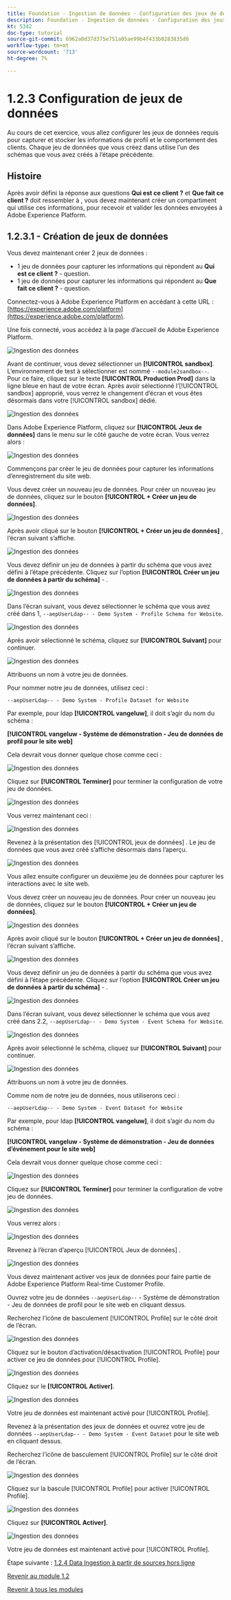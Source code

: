 ```yaml
---
title: Foundation - Ingestion de données - Configuration des jeux de données
description: Foundation - Ingestion de données - Configuration des jeux de données
kt: 5342
doc-type: tutorial
source-git-commit: 6962a0d37d375e751a05ae99b4f433b0283835d0
workflow-type: tm+mt
source-wordcount: '713'
ht-degree: 7%

---
```


# 1.2.3 Configuration de jeux de données

Au cours de cet exercice, vous allez configurer les jeux de données requis pour capturer et stocker les informations de profil et le comportement des clients. Chaque jeu de données que vous créez dans utilise l’un des schémas que vous avez créés à l’étape précédente.

## Histoire

Après avoir défini la réponse aux questions **Qui est ce client ?** et **Que fait ce client ?** doit ressembler à , vous devez maintenant créer un compartiment qui utilise ces informations, pour recevoir et valider les données envoyées à Adobe Experience Platform.

## 1.2.3.1 - Création de jeux de données

Vous devez maintenant créer 2 jeux de données :

- 1 jeu de données pour capturer les informations qui répondent au **Qui est ce client ?** - question.
- 1 jeu de données pour capturer les informations qui répondent au **Que fait ce client ?** - question.

Connectez-vous à Adobe Experience Platform en accédant à cette URL : [https://experience.adobe.com/platform](https://experience.adobe.com/platform).

Une fois connecté, vous accédez à la page d’accueil de Adobe Experience Platform.

![Ingestion des données](./images/home.png)

Avant de continuer, vous devez sélectionner un **[!UICONTROL sandbox]**. L’environnement de test à sélectionner est nommé ``--module2sandbox--``. Pour ce faire, cliquez sur le texte **[!UICONTROL Production Prod]** dans la ligne bleue en haut de votre écran. Après avoir sélectionné l’[!UICONTROL sandbox] approprié, vous verrez le changement d’écran et vous êtes désormais dans votre [!UICONTROL sandbox] dédié.

![Ingestion des données](./images/sb1.png)

Dans Adobe Experience Platform, cliquez sur **[!UICONTROL Jeux de données]** dans le menu sur le côté gauche de votre écran.  Vous verrez alors :

![Ingestion des données](./images/menudatasets.png)

Commençons par créer le jeu de données pour capturer les informations d’enregistrement du site web.

Vous devez créer un nouveau jeu de données. Pour créer un nouveau jeu de données, cliquez sur le bouton **[!UICONTROL + Créer un jeu de données]**.

![Ingestion des données](./images/createdataset.png)

Après avoir cliqué sur le bouton **[!UICONTROL + Créer un jeu de données]** , l’écran suivant s’affiche.

![Ingestion des données](./images/datasetsetup.png)

Vous devez définir un jeu de données à partir du schéma que vous avez défini à l’étape précédente. Cliquez sur l’option **[!UICONTROL Créer un jeu de données à partir du schéma]** - .

![Ingestion des données](./images/datasetfromschema.png)

Dans l’écran suivant, vous devez sélectionner le schéma que vous avez créé dans 1, `--aepUserLdap-- - Demo System - Profile Schema for Website`.

![Ingestion des données](./images/schemaselection.png)

Après avoir sélectionné le schéma, cliquez sur **[!UICONTROL Suivant]** pour continuer.

![Ingestion des données](./images/next.png)

Attribuons un nom à votre jeu de données.

Pour nommer notre jeu de données, utilisez ceci :

`--aepUserLdap-- - Demo System - Profile Dataset for Website`

Par exemple, pour ldap **[!UICONTROL vangeluw]**, il doit s’agir du nom du schéma :

**[!UICONTROL vangeluw - Système de démonstration - Jeu de données de profil pour le site web]**

Cela devrait vous donner quelque chose comme ceci :

![Ingestion des données](./images/datasetname.png)

Cliquez sur **[!UICONTROL Terminer]** pour terminer la configuration de votre jeu de données.

![Ingestion des données](./images/finish.png)

Vous verrez maintenant ceci :

![Ingestion des données](./images/dsoverview1.png)

Revenez à la présentation des [!UICONTROL jeux de données] . Le jeu de données que vous avez créé s’affiche désormais dans l’aperçu.

![Ingestion des données](./images/dsoverview2.png)

Vous allez ensuite configurer un deuxième jeu de données pour capturer les interactions avec le site web.

Vous devez créer un nouveau jeu de données. Pour créer un nouveau jeu de données, cliquez sur le bouton **[!UICONTROL + Créer un jeu de données]**.

![Ingestion des données](./images/createdataset.png)

Après avoir cliqué sur le bouton **[!UICONTROL + Créer un jeu de données]** , l’écran suivant s’affiche.

![Ingestion des données](./images/datasetsetup.png)

Vous devez définir un jeu de données à partir du schéma que vous avez défini à l’étape précédente. Cliquez sur l’option **[!UICONTROL Créer un jeu de données à partir du schéma]** - .

![Ingestion des données](./images/datasetfromschema.png)

Dans l’écran suivant, vous devez sélectionner le schéma que vous avez créé dans 2.2, `--aepUserLdap-- - Demo System - Event Schema for Website`.

![Ingestion des données](./images/schemaselectionee.png)

Après avoir sélectionné le schéma, cliquez sur **[!UICONTROL Suivant]** pour continuer.

![Ingestion des données](./images/next.png)

Attribuons un nom à votre jeu de données.

Comme nom de notre jeu de données, nous utiliserons ceci :

`--aepUserLdap-- - Demo System - Event Dataset for Website`

Par exemple, pour ldap **[!UICONTROL vangeluw]**, il doit s’agir du nom du schéma :

**[!UICONTROL vangeluw - Système de démonstration - Jeu de données d’événement pour le site web]**

Cela devrait vous donner quelque chose comme ceci :

![Ingestion des données](./images/datasetnameee.png)

Cliquez sur **[!UICONTROL Terminer]** pour terminer la configuration de votre jeu de données.

![Ingestion des données](./images/finish.png)

Vous verrez alors :

![Ingestion des données](./images/finish1.png)

Revenez à l’écran d’aperçu [!UICONTROL Jeux de données] .

![Ingestion des données](./images/datasetsoverview.png)

Vous devez maintenant activer vos jeux de données pour faire partie de Adobe Experience Platform Real-time Customer Profile.

Ouvrez votre jeu de données `--aepUserLdap--` - Système de démonstration - Jeu de données de profil pour le site web en cliquant dessus.

Recherchez l’icône de basculement [!UICONTROL Profile] sur le côté droit de l’écran.

![Ingestion des données](./images/ds1.png)

Cliquez sur le bouton d’activation/désactivation [!UICONTROL Profile] pour activer ce jeu de données pour [!UICONTROL Profile].

![Ingestion des données](./images/ds2.png)

Cliquez sur le **[!UICONTROL Activer]**.

![Ingestion des données](./images/ds3.png)

Votre jeu de données est maintenant activé pour [!UICONTROL Profile].

Revenez à la présentation des jeux de données et ouvrez votre jeu de données `--aepUserLdap-- - Demo System - Event Dataset` pour le site web en cliquant dessus.

Recherchez l’icône de basculement [!UICONTROL Profile] sur le côté droit de l’écran.

![Ingestion des données](./images/ds4.png)

Cliquez sur la bascule [!UICONTROL Profile] pour activer [!UICONTROL Profile].

![Ingestion des données](./images/ds2.png)

Cliquez sur **[!UICONTROL Activer]**.

![Ingestion des données](./images/ds5.png)

Votre jeu de données est maintenant activé pour [!UICONTROL Profile].

Étape suivante : [1.2.4 Data Ingestion à partir de sources hors ligne](./ex4.md)

[Revenir au module 1.2](./data-ingestion.md)

[Revenir à tous les modules](../../../overview.md)
